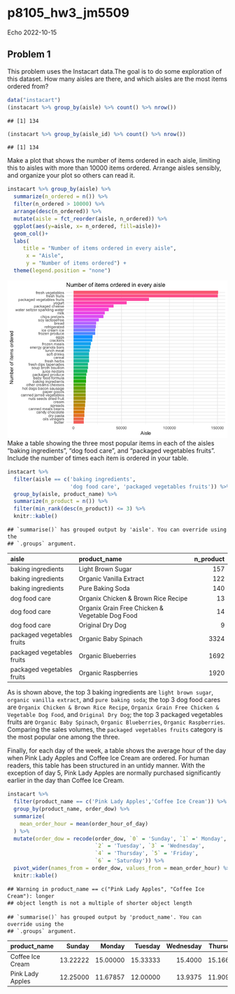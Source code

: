 p8105_hw3_jm5509
================
Echo
2022-10-15

## Problem 1

This problem uses the Instacart data.The goal is to do some exploration
of this dataset. How many aisles are there, and which aisles are the
most items ordered from?

``` r
data("instacart")
(instacart %>% group_by(aisle) %>% count() %>% nrow())
```

    ## [1] 134

``` r
(instacart %>% group_by(aisle_id) %>% count() %>% nrow())
```

    ## [1] 134

Make a plot that shows the number of items ordered in each aisle,
limiting this to aisles with more than 10000 items ordered. Arrange
aisles sensibly, and organize your plot so others can read it.

``` r
instacart %>% group_by(aisle) %>% 
  summarize(n_ordered = n()) %>% 
  filter(n_ordered > 10000) %>% 
  arrange(desc(n_ordered)) %>% 
  mutate(aisle = fct_reorder(aisle, n_ordered)) %>% 
  ggplot(aes(y=aisle, x= n_ordered, fill=aisle))+
  geom_col()+
  labs(
     title = "Number of items ordered in every aisle",
      x = "Aisle",
      y = "Number of items ordered") +
  theme(legend.position = "none")
```

![](p8105_hw3_jm5509_new_files/figure-gfm/unnamed-chunk-3-1.png)<!-- -->
Make a table showing the three most popular items in each of the aisles
“baking ingredients”, “dog food care”, and “packaged vegetables fruits”.
Include the number of times each item is ordered in your table.

``` r
instacart %>% 
  filter(aisle == c('baking ingredients', 
                    'dog food care', 'packaged vegetables fruits')) %>%
  group_by(aisle, product_name) %>% 
  summarize(n_product = n()) %>% 
  filter(min_rank(desc(n_product)) <= 3) %>% 
  knitr::kable()
```

    ## `summarise()` has grouped output by 'aisle'. You can override using the
    ## `.groups` argument.

| aisle                      | product_name                                    | n_product |
|:---------------------------|:------------------------------------------------|----------:|
| baking ingredients         | Light Brown Sugar                               |       157 |
| baking ingredients         | Organic Vanilla Extract                         |       122 |
| baking ingredients         | Pure Baking Soda                                |       140 |
| dog food care              | Organix Chicken & Brown Rice Recipe             |        13 |
| dog food care              | Organix Grain Free Chicken & Vegetable Dog Food |        14 |
| dog food care              | Original Dry Dog                                |         9 |
| packaged vegetables fruits | Organic Baby Spinach                            |      3324 |
| packaged vegetables fruits | Organic Blueberries                             |      1692 |
| packaged vegetables fruits | Organic Raspberries                             |      1920 |

As is shown above, the top 3 baking ingredients are `light brown sugar`,
`organic vanilla extract`, and `pure baking soda`; the top 3 dog food
cares are `Organix Chicken & Brown Rice Recipe`,
`Organix Grain Free Chicken & Vegetable Dog Food`, and
`Original Dry Dog`; the top 3 packaged vegetables fruits are
`Organic Baby Spinach`, `Organic Blueberries`, `Organic Raspberries`.
Comparing the sales volumes, the `packaged vegetables fruits` category
is the most popular one among the three.

Finally, for each day of the week, a table shows the average hour of the
day when Pink Lady Apples and Coffee Ice Cream are ordered. For human
readers, this table has been structured in an untidy manner. With the
exception of day 5, Pink Lady Apples are normally purchased
significantly earlier in the day than Coffee Ice Cream.

``` r
instacart %>% 
  filter(product_name == c('Pink Lady Apples','Coffee Ice Cream')) %>% 
  group_by(product_name, order_dow) %>% 
  summarize(
    mean_order_hour = mean(order_hour_of_day)
  ) %>% 
  mutate(order_dow = recode(order_dow, `0` = 'Sunday', `1` =' Monday',
                            `2` = 'Tuesday', `3` = 'Wednesday',
                            `4` = 'Thursday', `5` = 'Friday',
                            `6` = 'Saturday')) %>% 
  pivot_wider(names_from = order_dow, values_from = mean_order_hour) %>% 
  knitr::kable()
```

    ## Warning in product_name == c("Pink Lady Apples", "Coffee Ice Cream"): longer
    ## object length is not a multiple of shorter object length

    ## `summarise()` has grouped output by 'product_name'. You can override using the
    ## `.groups` argument.

| product_name     |   Sunday |   Monday |  Tuesday | Wednesday | Thursday |   Friday | Saturday |
|:-----------------|---------:|---------:|---------:|----------:|---------:|---------:|---------:|
| Coffee Ice Cream | 13.22222 | 15.00000 | 15.33333 |   15.4000 | 15.16667 | 10.33333 | 12.35294 |
| Pink Lady Apples | 12.25000 | 11.67857 | 12.00000 |   13.9375 | 11.90909 | 13.86957 | 11.55556 |
